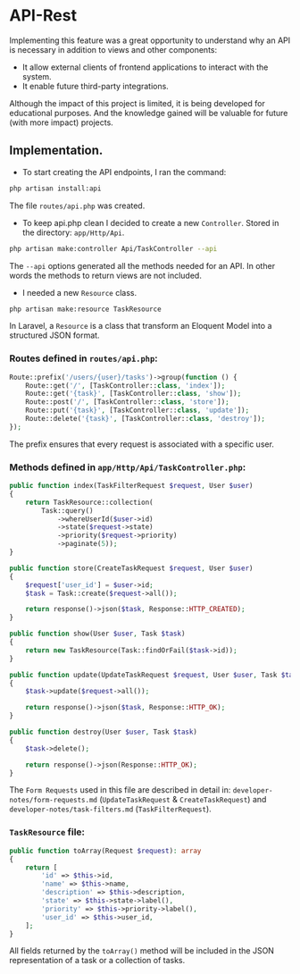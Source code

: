 # API-Rest

Implementing this feature was a great opportunity to understand why an API is necessary in addition to views and other components:
- It allow external clients of frontend applications to interact with the system.
- It enable future third-party integrations.

Although the impact of this project is limited, it is being developed for educational purposes. And the knowledge gained will be valuable for future (with more impact) projects.

## Implementation.
- To start creating the API endpoints, I ran the command:
```bash
php artisan install:api
```
The file `routes/api.php` was created.

- To keep api.php clean I decided to create a new `Controller`. Stored in the directory: `app/Http/Api`.
```bash
php artisan make:controller Api/TaskController --api
```
The `--api` options generated all the methods needed for an API. In other words the methods to return views are not included.

- I needed a new `Resource` class.
```bash
php artisan make:resource TaskResource
```
In Laravel, a `Resource` is a class that transform an Eloquent Model into a structured JSON format.

### Routes defined in `routes/api.php`:
```php
Route::prefix('/users/{user}/tasks')->group(function () {
    Route::get('/', [TaskController::class, 'index']);
    Route::get('{task}', [TaskController::class, 'show']);
    Route::post('/', [TaskController::class, 'store']);
    Route::put('{task}', [TaskController::class, 'update']);
    Route::delete('{task}', [TaskController::class, 'destroy']);
});
```
The prefix ensures that every request is associated with a specific user.

### Methods defined in `app/Http/Api/TaskController.php`:
```php
public function index(TaskFilterRequest $request, User $user)
{   
    return TaskResource::collection(
        Task::query()
            ->whereUserId($user->id)
            ->state($request->state)
            ->priority($request->priority)
            ->paginate(5));
}

public function store(CreateTaskRequest $request, User $user)
{
    $request['user_id'] = $user->id;
    $task = Task::create($request->all());

    return response()->json($task, Response::HTTP_CREATED);
}

public function show(User $user, Task $task)
{
    return new TaskResource(Task::findOrFail($task->id));
}

public function update(UpdateTaskRequest $request, User $user, Task $task)
{
    $task->update($request->all());

    return response()->json($task, Response::HTTP_OK);
}

public function destroy(User $user, Task $task)
{
    $task->delete();

    return response()->json(Response::HTTP_OK);
}
```
The `Form Requests` used in this file are described in detail in: `developer-notes/form-requests.md` (`UpdateTaskRequest` & `CreateTaskRequest`) and `developer-notes/task-filters.md` (`TaskFilterRequest`).

### `TaskResource` file:
```php
public function toArray(Request $request): array
{
    return [
        'id' => $this->id,
        'name' => $this->name,
        'description' => $this->description,
        'state' => $this->state->label(),
        'priority' => $this->priority->label(),
        'user_id' => $this->user_id,
    ];
}
```
All fields returned by the `toArray()` method will be included in the JSON representation of a task or a collection of tasks.